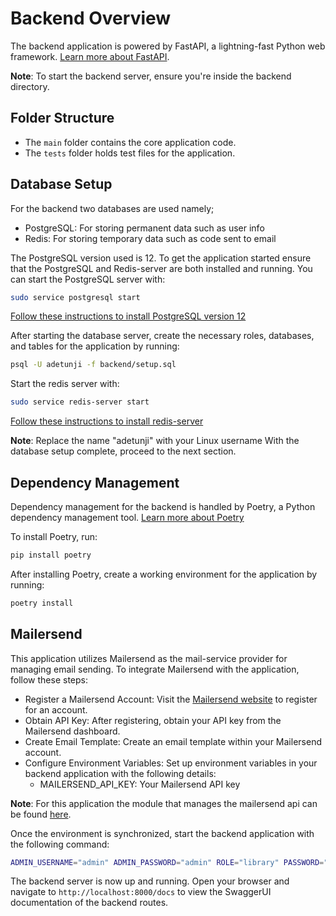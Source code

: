 # Backend Overview

The backend application is powered by FastAPI, a lightning-fast Python web framework. [Learn more about FastAPI](https://fastapi.tiangolo.com/).

**Note**: To start the backend server, ensure you're inside the backend directory.

## Folder Structure

- The `main` folder contains the core application code.
- The `tests` folder holds test files for the application.

## Database Setup

For the backend two databases are used namely;

- PostgreSQL: For storing permanent data such as user info
- Redis: For storing temporary data such as code sent to email
  
The PostgreSQL version used is 12. To get the application started ensure that the PostgreSQL and Redis-server are both installed and running. You can start the PostgreSQL server with:

```bash
sudo service postgresql start
```

[Follow these instructions to install PostgreSQL version 12](https://www.cherryservers.com/blog/how-to-install-and-setup-postgresql-server-on-ubuntu-20-04)

After starting the database server, create the necessary roles, databases, and tables for the application by running:

```bash
psql -U adetunji -f backend/setup.sql
```

Start the redis server with:

```bash
sudo service redis-server start
```

[Follow these instructions to install redis-server](https://realpython.com/python-redis/)

**Note**: Replace the name "adetunji" with your Linux username
With the database setup complete, proceed to the next section.

## Dependency Management

Dependency management for the backend is handled by Poetry, a Python dependency management tool. [Learn more about Poetry](https://python-poetry.org/docs/)

To install Poetry, run:

```bash
pip install poetry
```

After installing Poetry, create a working environment for the application by running:

```bash
poetry install
```

## Mailersend

This application utilizes Mailersend as the mail-service provider for managing email sending. To integrate Mailersend with the application, follow these steps:

- Register a Mailersend Account: Visit the [Mailersend website](https://www.mailersend.com/) to register for an account.
- Obtain API Key: After registering, obtain your API key from the Mailersend dashboard.
- Create Email Template: Create an email template within your Mailersend account.
- Configure Environment Variables: Set up environment variables in your backend application with the following details:
  - MAILERSEND_API_KEY: Your Mailersend API key

**Note**: For this application the module that manages the mailersend api can be found [here](./main/microservices/send_mail.py).

Once the environment is synchronized, start the backend application with the following command:

```bash
ADMIN_USERNAME="admin" ADMIN_PASSWORD="admin" ROLE="library" PASSWORD="library" HOST="localhost" PORT="5433" DATABASE="library" MAILERSEND_API_KEY="Your_mailer_send_api_key" poetry run uvicorn --reload main.app:app
```

The backend server is now up and running. Open your browser and navigate to `http://localhost:8000/docs` to view the SwaggerUI documentation of the backend routes.
